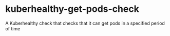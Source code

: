 # kuberhealthy-get-pods-check
A Kuberhealthy check that checks that it can get pods in a specified period of time
